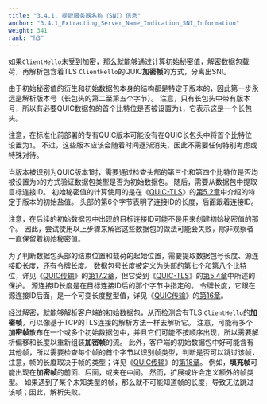 ```yaml
---
title: "3.4.1. 提取服务器名称（SNI）信息"
anchor: "3.4.1_Extracting_Server_Name_Indication_SNI_Information"
weight: 341
rank: "h3"
---
```


如果`ClientHello`未受到加密，那么就能够通过计算初始秘密值，解密数据包载荷，再解析包含着TLS `ClientHello`的QUIC**加密帧**的方式，分离出SNI。

由于初始秘密值的衍生和初始数据包本身的结构都是特定于版本的，因此第一步永远是解析版本号（长包头的第二至第五个字节）。
注意，只有长包头中带有版本号，所以有必要QUIC数据包的首个比特位是否被设置为`1`，它表示这是一个长包头。

注意，在标准化前部署的专有QUIC版本可能没有在QUIC长包头中将首个比特位设置为`1`。
不过，这些版本应该会随着时间逐渐消失，因此不需要任何特别考虑或特殊对待。

当版本被识别为QUIC版本1时，需要通过检查头部的第三个和第四个比特位是否均被设置为`0`的方式验证数据包类型是否为初始数据包。
随后，需要从数据包中提取目标连接ID。
初始秘密值的计算使用的是在《[QUIC-TLS](../RFC9001_Chinese_Simplified)》的[第5.2章](../RFC9001_Chinese_Simplified/#5.2_Initial_Secrets)中介绍的特定于版本的初始盐值。
头部的第6个字节表明了连接ID的长度，后面跟着连接ID。

注意，在后续的初始数据包中出现的目标连接ID可能不是用来创建初始秘密值的那个。
因此，尝试使用以上步骤来解密这些数据包的做法可能会失败，除非观察者一直保留着初始秘密值。

为了判断数据包头部的结束位置和载荷的起始位置，需要提取数据包号长度、源连接ID长度，还有令牌长度。
数据包号长度被定义为头部的第七个和第八个比特位，详见《[QUIC传输](../RFC9000_Chinese_Simplified)》的[第17.2章](../RFC9000_Chinese_Simplified/#17.2_Long_Header_Packets)，但它受到《[QUIC-TLS](../RFC9001_Chinese_Simplified)》的[第5.4章](../RFC9001_Chinese_Simplified/#5.4_Header_Protection)中所述的保护。
源连接ID长度是在目标连接ID后的那个字节中指定的。
令牌长度，它跟在源连接ID后面，是一个可变长度整型值，详见《[QUIC传输](../RFC9000_Chinese_Simplified)》的[第16章](../RFC9000_Chinese_Simplified/#16_Variable-Length_Integer_Encoding)。

经过解密，就能够解析客户端的初始数据包，从而检测含有TLS `ClientHello`的**加密帧**，可以像基于TCP的TLS连接的解析方法一样去解析它。
注意，可能有多个**加密帧**散布在一个或多个初始数据包中，并且它们可能不按顺序出现，所以需要解析偏移和长度以重新组装**加密帧**的流。
此外，客户端的初始数据包中好可能含有其他帧，所以需要检查每个帧的首个字节以识别帧类型，判断是否可以跳过该帧，注意，帧的长度取决于帧的类型；详见《[QUIC传输](../RFC9000_Chinese_Simplified)》的[第18章](../RFC9000_Chinese_Simplified/#18_Transport_Parameter_Encoding)。
例如，**填充帧**可能出现在**加密帧**的前面、后面，或夹在中间。
然而，扩展或许会定义额外的帧类型。
如果遇到了某个未知类型的帧，那么就不可能知道帧的长度，导致无法跳过该帧；因此，解析失败。
